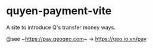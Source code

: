 # quyen-payment-vite
A site to introduce Q's transfer money ways. 

@see ~https://pay.qeoqeo.com~ → https://qeo.io.vn/pay


